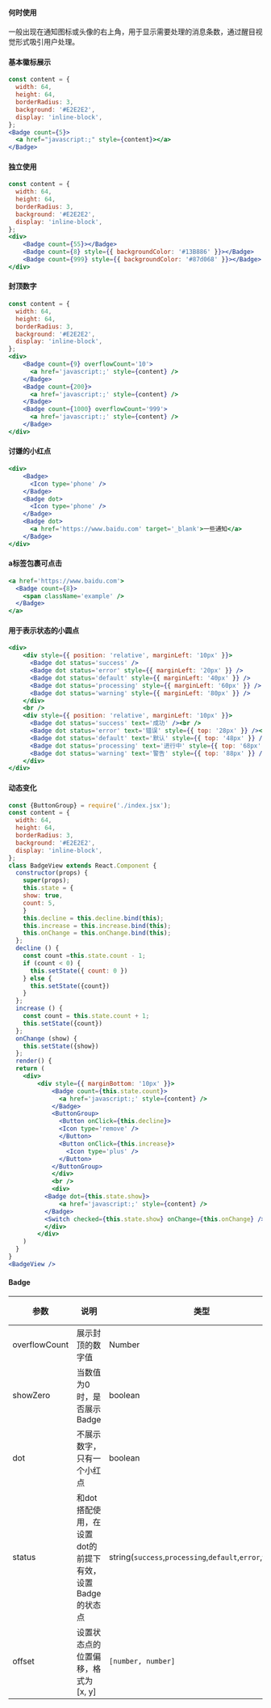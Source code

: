 #### **何时使用**

一般出现在通知图标或头像的右上角，用于显示需要处理的消息条数，通过醒目视觉形式吸引用户处理。

#### **基本徽标展示**
```jsx
const content = {
  width: 64,
  height: 64,
  borderRadius: 3,
  background: '#E2E2E2',
  display: 'inline-block',
};
<Badge count={5}>
  <a href="javascript:;" style={content}></a>
</Badge>
```

#### **独立使用**
```jsx
const content = {
  width: 64,
  height: 64,
  borderRadius: 3,
  background: '#E2E2E2',
  display: 'inline-block',
};
<div>
	<Badge count={55}></Badge>
    <Badge count={8} style={{ backgroundColor: '#13B886' }}></Badge>
    <Badge count={999} style={{ backgroundColor: '#87d068' }}></Badge>
</div>
```

#### **封顶数字**
```jsx
const content = {
  width: 64,
  height: 64,
  borderRadius: 3,
  background: '#E2E2E2',
  display: 'inline-block',
};
<div>
	<Badge count={9} overflowCount='10'>
      <a href='javascript:;' style={content} />
    </Badge>
    <Badge count={200}>
      <a href='javascript:;' style={content} />
    </Badge>
    <Badge count={1000} overflowCount='999'>
      <a href='javascript:;' style={content} />
    </Badge>
</div>
```


#### **讨嫌的小红点**
```jsx
<div>
	<Badge>
	  <Icon type='phone' />
	</Badge>
	<Badge dot>
	  <Icon type='phone' />
	</Badge>
	<Badge dot>
	  <a href='https://www.baidu.com' target='_blank'>一些通知</a>
	</Badge>
</div>
```

#### **a标签包裹可点击**
```jsx
<a href='https://www.baidu.com'>
  <Badge count={8}>
    <span className='example' />
  </Badge>
</a>
```

#### **用于表示状态的小圆点**
```jsx
<div>
	<div style={{ position: 'relative', marginLeft: '10px' }}>
      <Badge dot status='success' />
      <Badge dot status='error' style={{ marginLeft: '20px' }} />
      <Badge dot status='default' style={{ marginLeft: '40px' }} />
      <Badge dot status='processing' style={{ marginLeft: '60px' }} />
      <Badge dot status='warning' style={{ marginLeft: '80px' }} />
    </div>
    <br />
    <div style={{ position: 'relative', marginLeft: '10px' }}>
      <Badge dot status='success' text='成功' /><br />
      <Badge dot status='error' text='错误' style={{ top: '28px' }} /><br />
      <Badge dot status='default' text='默认' style={{ top: '48px' }} /><br />
      <Badge dot status='processing' text='进行中' style={{ top: '68px' }} /><br />
      <Badge dot status='warning' text='警告' style={{ top: '88px' }} /><br />
    </div>
</div>
```

#### **动态变化** 
```jsx
const {ButtonGroup} = require('./index.jsx');
const content = {
  width: 64,
  height: 64,
  borderRadius: 3,
  background: '#E2E2E2',
  display: 'inline-block',
};
class BadgeView extends React.Component {
  constructor(props) {
    super(props);
    this.state = {
    show: true,
    count: 5,
    }
    this.decline = this.decline.bind(this);
    this.increase = this.increase.bind(this);
    this.onChange = this.onChange.bind(this);
  };
  decline () {
    const count =this.state.count - 1;
    if (count < 0) {
      this.setState({ count: 0 })
    } else {
      this.setState({count})
    }
  };
  increase () {
    const count = this.state.count + 1;
    this.setState({count})
  };
  onChange (show) {
    this.setState({show})
  };
  render() {
  return (
	<div>
        <div style={{ marginBottom: '10px' }}>
            <Badge count={this.state.count}>
              <a href='javascript:;' style={content} />
            </Badge>
            <ButtonGroup>
              <Button onClick={this.decline}>
              <Icon type='remove' />
              </Button>
              <Button onClick={this.increase}>
                <Icon type='plus' />
              </Button>
            </ButtonGroup>
            </div>
            <br />
            <div>
          <Badge dot={this.state.show}>
              <a href='javascript:;' style={content} />
          </Badge>
          <Switch checked={this.state.show} onChange={this.onChange} />
          </div>
        </div>
    )
  }
}
<BadgeView />
```

#### **Badge**

| 参数           | 说明                             | 类型 |默认值 |
|----------------|--------------------------------|---------|--------|
| overflowCount  | 展示封顶的数字值                 | Number | 99     |
| showZero            | 当数值为0时，是否展示Badge       | boolean    |false  |
| dot            | 不展示数字，只有一个小红点       | boolean    |false  |
| status            | 和dot搭配使用，在设置dot的前提下有效，设置Badge的状态点       | string(`success`,`processing`,`default`,`error`,`warning`)   |''  |
| offset            | 设置状态点的位置偏移，格式为 [x, y]      | `[number, number]`   | - |


